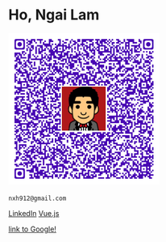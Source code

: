 # Ho, Ngai Lam

![my QR Code](src/assets/logo.png)

`` nxh912@gmail.com ``

[LinkedIn](https://www.linkedin.com/in/nxh912/ "Linkedin")
[Vue.js](https://nxh912.github.io/vuelta/basix-admin/index.html "Vue.Js")



[link to Google!](http://google.com)

